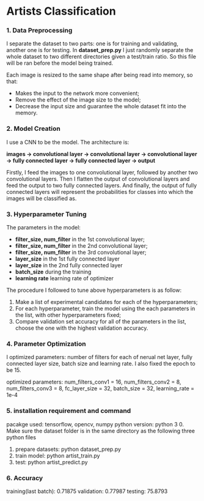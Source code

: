 # Artists Classification

### 1. Data Preprocessing
I separate the dataset to two parts: one is for training and validating, another one is for testing. In **dataset_prep.py** I just randomly separate the whole dataset to two different directories given a test/train ratio. So this file will be ran before the model being trained.

Each image is resized to the same shape after being read into memory, so that:
* Makes the input to the network more convenient;
* Remove the effect of the image size to the model;
* Decrease the input size and guarantee the whole dataset fit into the memory.

### 2. Model Creation
I use a CNN to be the model. The architecture is:

 **images -> convolutional layer -> convolutional layer -> convolutional layer -> fully connected layer -> fully connected layer -> output**

 Firstly, I feed the images to one convolutional layer, followed by another two convolutional layers. Then I flatten the output of convolutional layers and feed the output to two fully connected layers. And finally, the output of fully connected layers will represent the probabilities for classes into which the images will be classified as.


### 3. Hyperparameter Tuning
The parameters in the model:
* **filter_size, num_filter** in the 1st convolutional layer;
* **filter_size, num_filter** in the 2nd convolutional layer;
* **filter_size, num_filter** in the 3rd convolutional layer;
* **layer_size** in the 1st fully connected layer
* **layer_size** in the 2nd fully connected layer
* **batch_size** during the training
* **learning rate** learning rate of optimizer

The procedure I followed to tune above hyperparameters is as follow:
1. Make a list of experimental candidates for each of the hyperparameters;
2. For each hyperparameter, train the model using the each parameters in the list, with other hyperparameters fixed;
3. Compare validation set accuracy for all of the parameters in the list, choose the one with the highest validation accuracy.


### 4. Parameter Optimization
I optimized parameters: number of filters for each of nerual net layer, fully connected layer size, batch size and learning rate. I also fixed the epoch to be 15.

optimized parameters: 
	num_filters_conv1 = 16, 
	num_filters_conv2 = 8, 
	num_filters_conv3 = 8, 
	fc_layer_size = 32, 
	batch_size = 32, 
	learning_rate = 1e-4


### 5. installation requirement and command
pacakge used: tensorflow, opencv, numpy
python version: python 3
0. Make sure the dataset folder is in the same directory as the following three python files
1. prepare datasets: python dataset_prep.py 
2. train model: python artist_train.py
3. test: python artist_predict.py


### 6. Accuracy
training(last batch): 0.71875
validation: 0.77987
testing: 75.8793
